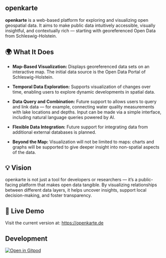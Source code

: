 ## openkarte

**openkarte** is a web-based platform for exploring and visualizing open geospatial data. It aims to make public data intuitively accessible, visually insightful, and contextually rich — starting with georeferenced Open Data from Schleswig-Holstein.

## 🌍 What It Does

- **Map-Based Visualization:**
  Displays georeferenced data sets on an interactive map. The initial data source is the Open Data Portal of Schleswig-Holstein.

- **Temporal Data Exploration:**
  Supports visualization of changes over time, enabling users to explore dynamic developments in spatial data.

- **Data Query and Combination:**
  Future support to allows users to query and link data — for example, connecting water quality measurements with lake locations and depths. Input can be made via a simple interface, including natural language queries powered by AI.

- **Flexible Data Integration:**
  Future support for integrating data from additional external databases is planned.

- **Beyond the Map:**
  Visualization will not be limited to maps: charts and graphs will be supported to give deeper insight into non-spatial aspects of the data.

## 💡 Vision

openkarte is not just a tool for developers or researchers — it’s a public-facing platform that makes open data tangible. By visualizing relationships between different data layers, it helps uncover insights, support local decision-making, and foster transparency.

## 🔗 Live Demo

Visit the current version at: https://openkarte.de

## Development

[![Open in Gitpod](https://gitpod.io/button/open-in-gitpod.svg)](https://gitpod.io/#https://github.com/geprog/openkarte)
